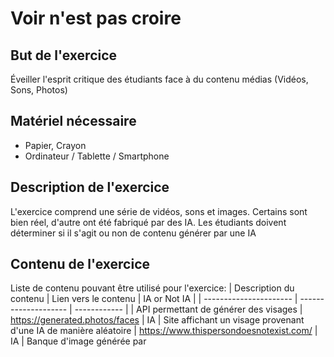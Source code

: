 # Voir n'est pas croire

## But de l'exercice

Éveiller l'esprit critique des étudiants face à du contenu médias (Vidéos, Sons, Photos)

## Matériel nécessaire

-   Papier, Crayon
-   Ordinateur / Tablette / Smartphone

## Description de l'exercice

L'exercice comprend une série de vidéos, sons et images. Certains sont bien réel, d'autre ont été fabriqué par des IA. Les étudiants doivent déterminer si il s'agit ou non de contenu générer par une IA

## Contenu de l'exercice

Liste de contenu pouvant être utilisé pour l'exercice:
| Description du contenu | Lien vers le contenu | IA or Not IA |
| ---------------------- | -------------------- | ------------ |
| API permettant de générer des visages | https://generated.photos/faces | IA
| Site affichant un visage provenant d'une IA de manière aléatoire | https://www.thispersondoesnotexist.com/ | IA
| Banque d'image générée par 

<!--stackedit_data:
eyJoaXN0b3J5IjpbNTg3Mzg2NjYyLC0xNzcyMjU5NDE0LC05Mz
MxNzE2MjddfQ==
-->